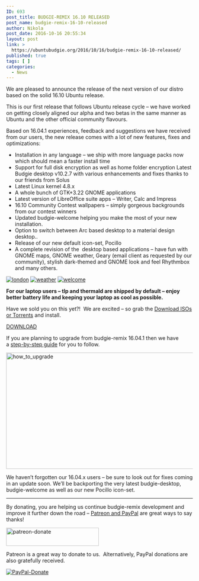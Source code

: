 ```yaml
---
ID: 693
post_title: BUDGIE-REMIX 16.10 RELEASED
post_name: budgie-remix-16-10-released
author: Nikola
post_date: 2016-10-16 20:55:34
layout: post
link: >
  https://ubuntubudgie.org/2016/10/16/budgie-remix-16-10-released/
published: true
tags: [ ]
categories:
  - News
---
```

We are pleased to announce the release of the next version of our distro based on the solid 16.10 Ubuntu release.

This is our first release that follows Ubuntu release cycle – we have worked on getting closely aligned our alpha and two betas in the same manner as Ubuntu and the other official community flavours.

Based on 16.04.1 experiences, feedback and suggestions we have received from our users, the new release comes with a lot of new features, fixes and optimizations:
<ul>
 	<li>Installation in any language – we ship with more language packs now which should mean a faster install time</li>
 	<li>Support for full disk encryption as well as home folder encryption
Latest Budgie desktop v10.2.7 with various enhancements and fixes thanks to our friends from Solus</li>
 	<li>Latest Linux kernel 4.8.x</li>
 	<li>A whole bunch of GTK+3.22 GNOME applications</li>
 	<li>Latest version of LibreOffice suite apps – Writer, Calc and Impress</li>
 	<li>16.10 Community Contest wallpapers – simply gorgeous backgrounds from our contest winners</li>
 	<li>Updated budgie-welcome helping you make the most of your new installation.</li>
 	<li>Option to switch between Arc based desktop to a material design desktop..</li>
 	<li>Release of our new default icon-set, Pocillo</li>
 	<li>A complete revision of the  desktop based applications – have fun with GNOME maps, GNOME weather, Geary (email client as requested by our community), stylish dark-themed and GNOME look and feel Rhythmbox and many others.</li>
</ul>
<a href="https://ubuntubudgie.org/wp-content/uploads/2016/10/london.png"><img class="alignleft wp-image-1159 size-full" src="https://ubuntubudgie.org/wp-content/uploads/2016/10/london.png?w=662" sizes="(max-width: 662px) 100vw, 662px" srcset="https://ubuntubudgie.org/wp-content/uploads/2016/10/london.png?w=662 662w, https://ubuntubudgie.org/wp-content/uploads/2016/10/london.png?w=150 150w, https://ubuntubudgie.org/wp-content/uploads/2016/10/london.png?w=720 720w, https://ubuntubudgie.org/wp-content/uploads/2016/10/london.png?w=768 768w, https://ubuntubudgie.org/wp-content/uploads/2016/10/london.png 799w" alt="london" /></a> <a href="https://ubuntubudgie.org/wp-content/uploads/2016/10/weather.png"><img class="alignleft wp-image-1158 size-full" src="https://ubuntubudgie.org/wp-content/uploads/2016/10/weather.png?w=662" sizes="(max-width: 662px) 100vw, 662px" srcset="https://ubuntubudgie.org/wp-content/uploads/2016/10/weather.png?w=662 662w, https://ubuntubudgie.org/wp-content/uploads/2016/10/weather.png?w=150 150w, https://ubuntubudgie.org/wp-content/uploads/2016/10/weather.png?w=714 714w, https://ubuntubudgie.org/wp-content/uploads/2016/10/weather.png?w=768 768w, https://ubuntubudgie.org/wp-content/uploads/2016/10/weather.png 849w" alt="weather" /></a> <a href="https://ubuntubudgie.org/wp-content/uploads/2016/10/welcome.png"><img class="alignleft wp-image-1157 size-full" src="https://ubuntubudgie.org/wp-content/uploads/2016/10/welcome.png?w=662" sizes="(max-width: 662px) 100vw, 662px" srcset="https://ubuntubudgie.org/wp-content/uploads/2016/10/welcome.png?w=662 662w, https://ubuntubudgie.org/wp-content/uploads/2016/10/welcome.png?w=150 150w, https://ubuntubudgie.org/wp-content/uploads/2016/10/welcome.png?w=720 720w, https://ubuntubudgie.org/wp-content/uploads/2016/10/welcome.png?w=768 768w, https://ubuntubudgie.org/wp-content/uploads/2016/10/welcome.png 1020w" alt="welcome" /></a>

<strong>For our laptop users – tlp and thermald are shipped by default – enjoy better battery life and keeping your laptop as cool as possible.</strong>
<div></div>
Have we sold you on this yet?!  We are excited – so grab the <a href="https://sourceforge.net/projects/budgie-remix/files/16.10%20release/">Download ISOs or Torrents</a> and install.

<a class="button" href="https://sourceforge.net/projects/budgie-remix/files/16.10%20release/" target="_blank" rel="noopener">DOWNLOAD</a>

If you are planning to upgrade from budgie-remix 16.04.1 then we have a <a href="https://budgie-remix.org/2016/10/08/how-to-upgrade-from-budgie-remix-16-04-to-16-10/" target="_blank" rel="noopener">step-by-step guide</a> for you to follow.

<a href="https://budgie-remix.org/2016/10/08/how-to-upgrade-from-budgie-remix-16-04-to-16-10/" target="_blank" rel="noopener"><img class="alignnone wp-image-1101 size-medium" src="https://budgieremix.files.wordpress.com/2016/10/how_to_upgrade.jpg?w=662&amp;h=314" sizes="(max-width: 662px) 100vw, 662px" srcset="https://budgieremix.files.wordpress.com/2016/10/how_to_upgrade.jpg?w=662&amp;h=314 662w, https://budgieremix.files.wordpress.com/2016/10/how_to_upgrade.jpg?w=150&amp;h=71 150w, https://budgieremix.files.wordpress.com/2016/10/how_to_upgrade.jpg 720w" alt="how_to_upgrade" width="662" height="314" /></a>

We haven’t forgotten our 16.04.x users – be sure to look out for fixes coming in an update soon. We’ll be backporting the very latest budgie-desktop, budgie-welcome as well as our new Pocillo icon-set.

<hr />

<div></div>
By donating, you are helping us continue budgie-remix development and improve it further down the road – <a href="https://budgie-remix.org/support-us/" target="_blank" rel="noopener">Patreon and PayPal</a> are great ways to say thanks!

<a href="https://www.patreon.com/user?u=3038166&amp;ty=h&amp;u=3038166" target="_blank" rel="noopener"><img class=" wp-image-903 aligncenter" src="https://budgieremix.files.wordpress.com/2016/03/patreon-medium-button.png?w=250&amp;h=49" sizes="(max-width: 250px) 100vw, 250px" srcset="https://budgieremix.files.wordpress.com/2016/03/patreon-medium-button.png?w=250&amp;h=49 250w, https://budgieremix.files.wordpress.com/2016/03/patreon-medium-button.png?w=150&amp;h=29 150w, https://budgieremix.files.wordpress.com/2016/03/patreon-medium-button.png 408w" alt="patreon-donate" width="250" height="49" /></a>

Patreon is a great way to donate to us.  Alternatively, PayPal donations are also gratefully received.

<a href="https://www.paypal.com/cgi-bin/webscr?cmd=_s-xclick&amp;hosted_button_id=ZZZLS8W5QC8US"><img class=" wp-image-901 size-full aligncenter" src="https://budgieremix.files.wordpress.com/2016/03/paypal-donate-button-png-file.png?w=662" sizes="(max-width: 210px) 100vw, 210px" srcset="https://budgieremix.files.wordpress.com/2016/03/paypal-donate-button-png-file.png 210w, https://budgieremix.files.wordpress.com/2016/03/paypal-donate-button-png-file.png?w=150 150w" alt="PayPal-Donate" /></a>